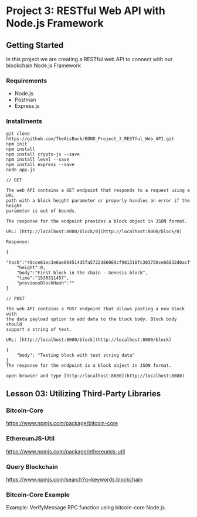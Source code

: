 # Project 3: RESTful Web API with Node.js Framework

## Getting Started

In this project we are creating a RESTful web API to connect with our blockchain Node.js Framework

### Requirements

- Node.js
- Postman
- Express.js

### Installments

```
git clone https://github.com/TheAisBack/BDND_Project_3_RESTful_Web_API.git
npm init
npm install
npm install crypto-js --save
npm install level --save
npm install express --save
node app.js

// GET

The web API contains a GET endpoint that responds to a request using a URL
path with a block height parameter or properly handles an error if the height
parameter is out of bounds.

The response for the endpoint provides a block object in JSON format.

URL: [http://localhost:8000/block/0](http://localhost:8000/block/0)

Response:

{
    "hash":"49cce61ec3e6ae664514d5fa5722d86069cf981318fc303750ce66032d0acff3",
    "height":0,
    "body":"First block in the chain - Genesis block",
    "time":"1530311457",
    "previousBlockHash":""
}

// POST

The web API contains a POST endpoint that allows posting a new block with
the data payload option to add data to the block body. Block body should
support a string of text.

URL: [http://localhost:8000/block](http://localhost:8000/block)

{
    "body": "Testing block with test string data"
}
The response for the endpoint is a block object in JSON format.

open browser and type [http://localhost:8080](http://localhost:8080)
```

## Lesson 03: Utilizing Third-Party Libraries

### Bitcoin-Core
https://www.npmjs.com/package/bitcoin-core

### EthereumJS-Util
https://www.npmjs.com/package/ethereumjs-util

### Query Blockchain
https://www.npmjs.com/search?q=keywords:blockchain

### Bitcoin-Core Example
Example: VerifyMessage RPC function using bitcoin-core Node.js.
